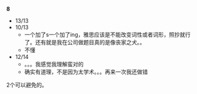 **8**

- 13/13
- 10/13
	- 一个加了s一个加了ing，雅思应该是不能改变词性或者词形，照抄就行了。还有就是我在公司做题目真的是像丧家之犬。。
	- 不懂
- 12/14
	- 。。。我感觉我理解蛮对的
	- 确实有道理，不是因为太学术。。。再来一次我还做错

2个可以避免的。